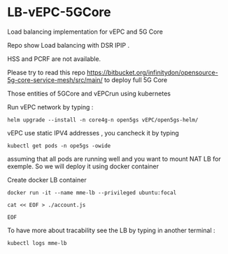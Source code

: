 # LB-vEPC-5GCore
Load balancing implementation for vEPC and 5G Core

Repo show Load balancing with DSR IPIP .

HSS and PCRF are not available.

Please try to read this repo https://bitbucket.org/infinitydon/opensource-5g-core-service-mesh/src/main/ to deploy full 5G Core

Those entities of 5GCore and vEPCrun using kubernetes

Run vEPC network by typing :

```
helm upgrade --install -n core4g-n open5gs vEPC/open5gs-helm/
```
vEPC use static IPV4 addresses , you cancheck it by typing 

```
kubectl get pods -n ope5gs -owide
```

assuming that all pods are running well and you want to mount NAT LB for exemple. So we will deploy it using docker container

Create docker LB container

```
docker run -it --name mme-lb --privileged ubuntu:focal
```

```
cat << EOF > ./account.js

EOF
```



To have more about tracability see the LB by typing in another terminal :

```
kubectl logs mme-lb
```